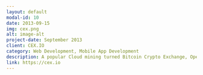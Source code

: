 ```yaml
---
layout: default
modal-id: 10
date: 2013-09-15
img: cex.png
alt: image-alt
project-date: September 2013
client: CEX.IO
category: Web Development, Mobile App Development
description: A popular Cloud mining turned Bitcoin Crypto Exchange, Operating 24/7; 99.9% uptime.
link: https://cex.io
---
```

